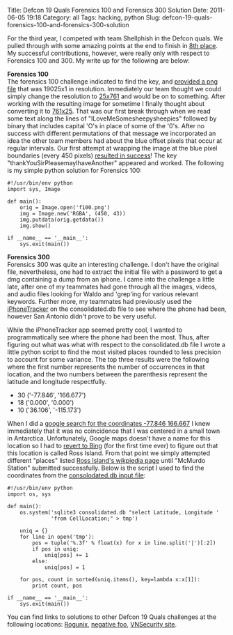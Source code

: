 Title: Defcon 19 Quals Forensics 100 and Forensics 300 Solution
Date: 2011-06-05 19:18
Category: all
Tags: hacking, python
Slug: defcon-19-quals-forensics-100-and-forensics-300-solution

For the third year, I competed with team Shellphish in the Defcon quals.
We pulled through with some amazing points at the end to finish in [8th
place][]. My successful contributions, however, were really only with
respect to Forensics 100 and 300. My write up for the following are
below:

**Forensics 100**  
The forensics 100 challenge indicated to find the key, and [provided a
png file][] that was 19025x1 in resolution. Immediately our team thought
we could simply change the resolution to [25x761][] and would be on to
something. After working with the resulting image for sometime I finally
thought about converting it to [761x25][]. That was our first break
through when we read some text along the lines of
"ILoveMeSomesheepysheepies" followed by binary that includes capital
'O's in place of some of the '0's. After no success with different
permutations of that message we incorporated an idea the other team
members had about the blue offset pixels that occur at regular
intervals. Our first attempt at wrapping the image at the blue pixel
boundaries (every 450 pixels) [resulted in success][]! The key
"thankYouSirPleasemayIhaveAnother" appeared and worked. The following is
my simple python solution for Forensics 100:

~~~~ {lang="python" line="1"}
#!/usr/bin/env python
import sys, Image

def main():
    orig = Image.open('f100.png')
    img = Image.new('RGBA', (450, 43))
    img.putdata(orig.getdata())
    img.show()

if __name__ == '__main__':
    sys.exit(main())
~~~~

**Forensics 300**  
Forensics 300 was quite an interesting challenge. I don't have the
original file, nevertheless, one had to extract the initial file with a
password to get a dmg containing a dump from an iphone. I came into the
challenge a little late, after one of my teammates had gone through all
the images, videos, and audio files looking for Waldo and 'grep'ing for
various relevant keywords. Further more, my teammates had previously
used the [iPhoneTracker][] on the consolidated.db file to see where the
phone had been, however San Antonio didn't prove to be very useful.

While the iPhoneTracker app seemed pretty cool, I wanted to
programmatically see where the phone had been the most. Thus, after
figuring out what was what with respect to the consolidated.db file I
wrote a little python script to find the most visited places rounded to
less precision to account for some variance. The top three results were
the following where the first number represents the number of
occurrences in that location, and the two numbers between the
parenthesis represent the latitude and longitude respectfully.

-   30 ('-77.846', '166.677')
-   18 ('0.000', '0.000')
-   10 ('36.106', '-115.173')

When I did a [google search for the coordinates -77.846 166.667][] I
knew immediately that it was no coincidence that I was centered in a
small town in Antarctica. Unfortunately, Google maps doesn't have a name
for this location so I had to [revert to Bing][] (for the first time
ever) to figure out that this location is called Ross Island. From that
point we simply attempted different "places" listed [Ross Island's
wikpiedia page][] until "McMurdo Station" submitted successfully. Below
is the script I used to find the coordinates from the [consolodated.db
input file][]:

~~~~ {lang="python" line="1"}
#!/usr/bin/env python
import os, sys

def main():
    os.system('sqlite3 consolidated.db "select Latitude, Longitude '
              'from CellLocation;" > tmp')
    
    uniq = {}
    for line in open('tmp'):
        pos = tuple('%.3f' % float(x) for x in line.split('|')[:2])
        if pos in uniq:
            uniq[pos] += 1
        else:
            uniq[pos] = 1

    for pos, count in sorted(uniq.items(), key=lambda x:x[1]):
        print count, pos

if __name__ == '__main__':
    sys.exit(main())
~~~~

You can find links to solutions to other Defcon 19 Quals challenges at
the following locations: [Rogunix][], [negative foo][], [VNSecurity
site][].

  [8th place]: http://stalkr.net/defcon/graph.htm
  [provided a png file]: /images/2011/06/f100.png
  [25x761]: /images/2011/06/f100_25_761.png
  [761x25]: /images/2011/06/f100_761_25.png
  [resulted in success]: /images/2011/06/f100_solution.png
  [iPhoneTracker]: http://petewarden.github.com/iPhoneTracker/
  [google search for the coordinates -77.846 166.667]: http://maps.google.com/maps?f=q&source=s_q&hl=en&geocode=&q=-77.846+166.677&sll=-77.578778,167.409668&sspn=1.030596,5.218506&ie=UTF8&t=h&z=15
  [revert to Bing]: http://www.bing.com/maps/?v=2&where1=-77.846%20166.677
  [Ross Island's wikpiedia page]: http://en.wikipedia.org/wiki/Ross_Island
  [consolodated.db input file]: /images/2011/06/consolidated.db
  [Rogunix]: http://rogunix.com/defconquals19.html
  [negative foo]: http://t.negativefoo.org/post/6235620215/dc19-ctf-quals-writeups
  [VNSecurity site]: http://www.vnsecurity.net/2011/05/defcon-19-ctf-quals-writeups-collection/

